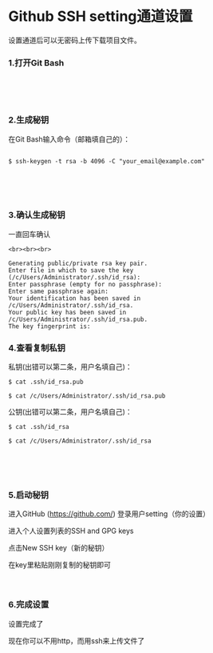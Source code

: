 # Github SSH setting通道设置

设置通道后可以无密码上传下载项目文件。


### 1.打开Git Bash
<br><br><br>

### 2.生成秘钥

在Git Bash输入命令（邮箱填自己的）：

```

$ ssh-keygen -t rsa -b 4096 -C "your_email@example.com"

```
<br><br><br>

### 3.确认生成秘钥

一直回车确认

```
<br><br><br>

Generating public/private rsa key pair.
Enter file in which to save the key (/c/Users/Administrator/.ssh/id_rsa):
Enter passphrase (empty for no passphrase):
Enter same passphrase again:
Your identification has been saved in /c/Users/Administrator/.ssh/id_rsa.
Your public key has been saved in /c/Users/Administrator/.ssh/id_rsa.pub.
The key fingerprint is:

```

### 4.查看复制私钥

私钥(出错可以第二条，用户名填自己)：
```
$ cat .ssh/id_rsa.pub

$ cat /c/Users/Administrator/.ssh/id_rsa.pub
```

公钥(出错可以第二条，用户名填自己)：
```
$ cat .ssh/id_rsa

$ cat /c/Users/Administrator/.ssh/id_rsa
```
<br><br><br>

### 5.启动秘钥

进入GitHub (https://github.com/) 登录用户setting（你的设置）

进入个人设置列表的SSH and GPG keys

点击New SSH key（新的秘钥）

在key里粘贴刚刚复制的秘钥即可
<br><br><br>

### 6.完成设置

设置完成了

现在你可以不用http，而用ssh来上传文件了 
<br>
